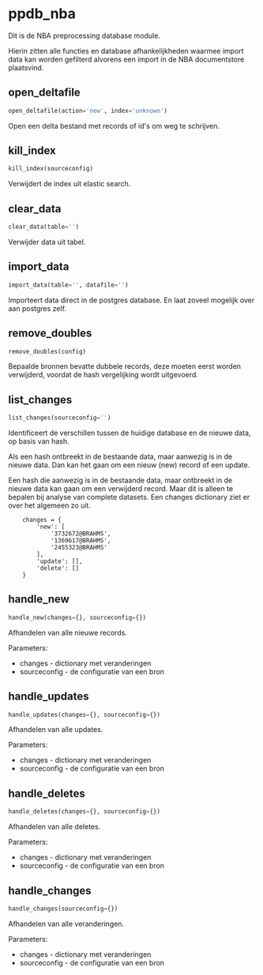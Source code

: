 <h1 id="ppdb_nba">ppdb_nba</h1>

Dit is de NBA preprocessing database module.

Hierin zitten alle functies en database afhankelijkheden waarmee import data
kan worden gefilterd alvorens een import in de NBA documentstore plaatsvind.

<h2 id="ppdb_nba.ppdb_nba.open_deltafile">open_deltafile</h2>

```python
open_deltafile(action='new', index='unknown')
```

Open een delta bestand met records of id's om weg te schrijven.

<h2 id="ppdb_nba.ppdb_nba.kill_index">kill_index</h2>

```python
kill_index(sourceconfig)
```

Verwijdert de index uit elastic search.

<h2 id="ppdb_nba.ppdb_nba.clear_data">clear_data</h2>

```python
clear_data(table='')
```
Verwijder data uit tabel.
<h2 id="ppdb_nba.ppdb_nba.import_data">import_data</h2>

```python
import_data(table='', datafile='')
```

Importeert data direct in de postgres database. En laat zoveel mogelijk over aan postgres zelf.

<h2 id="ppdb_nba.ppdb_nba.remove_doubles">remove_doubles</h2>

```python
remove_doubles(config)
```
Bepaalde bronnen bevatte dubbele records, deze moeten eerst worden verwijderd, voordat de hash vergelijking wordt uitgevoerd.
<h2 id="ppdb_nba.ppdb_nba.list_changes">list_changes</h2>

```python
list_changes(sourceconfig='')
```

Identificeert de verschillen tussen de huidige database en de nieuwe data, op basis van hash.

Als een hash ontbreekt in de bestaande data, maar aanwezig is in de nieuwe data. Dan kan het gaan
om een nieuw (new) record of een update.

Een hash die aanwezig is in de bestaande data, maar ontbreekt in de nieuwe data kan gaan om een
verwijderd record. Maar dit is alleen te bepalen bij analyse van complete datasets. Een changes
dictionary ziet er over het algemeen zo uit.

```
    changes = {
        'new': [
            '3732672@BRAHMS',
            '1369617@BRAHMS',
            '2455323@BRAHMS'
        ],
        'update': [],
        'delete': []
    }
```


<h2 id="ppdb_nba.ppdb_nba.handle_new">handle_new</h2>

```python
handle_new(changes={}, sourceconfig={})
```

Afhandelen van alle nieuwe records.

Parameters:

 * changes - dictionary met veranderingen
 * sourceconfig - de configuratie van een bron


<h2 id="ppdb_nba.ppdb_nba.handle_updates">handle_updates</h2>

```python
handle_updates(changes={}, sourceconfig={})
```

Afhandelen van alle updates.

Parameters:

 * changes - dictionary met veranderingen
 * sourceconfig - de configuratie van een bron

<h2 id="ppdb_nba.ppdb_nba.handle_deletes">handle_deletes</h2>

```python
handle_deletes(changes={}, sourceconfig={})
```

Afhandelen van alle deletes.

Parameters:

 * changes - dictionary met veranderingen
 * sourceconfig - de configuratie van een bron

<h2 id="ppdb_nba.ppdb_nba.handle_changes">handle_changes</h2>

```python
handle_changes(sourceconfig={})
```

Afhandelen van alle veranderingen.

Parameters:

 * changes - dictionary met veranderingen
 * sourceconfig - de configuratie van een bron

